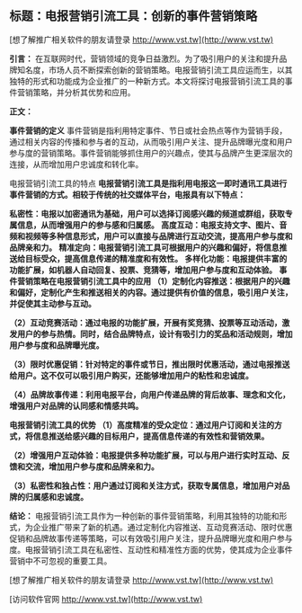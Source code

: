 ## **标题：电报营销引流工具：创新的事件营销策略**

[想了解推广相关软件的朋友请登录 http://www.vst.tw](http://www.vst.tw)

**引言：**
在互联网时代，营销领域的竞争日益激烈。为了吸引用户的关注和提升品牌知名度，市场人员不断探索创新的营销策略。电报营销引流工具应运而生，以其独特的形式和功能成为企业推广的一种新方式。本文将探讨电报营销引流工具的事件营销策略，并分析其优势和应用。

**正文：**

**事件营销的定义**
事件营销是指利用特定事件、节日或社会热点等作为营销手段，通过相关内容的传播和参与者的互动，从而吸引用户关注、提升品牌曝光度和用户参与度的营销策略。事件营销能够抓住用户的兴趣点，使其与品牌产生更深层次的连接，从而增加用户忠诚度和转化率。

电报营销引流工具的特点
**电报营销引流工具是指利用电报这一即时通讯工具进行事件营销的方式。相较于传统的社交媒体平台，电报具有以下特点：**

**私密性：电报以加密通讯为基础，用户可以选择订阅感兴趣的频道或群组，获取专属信息，从而增强用户的参与感和归属感。**
**高度互动：电报支持文字、图片、音频和视频等多种信息形式，用户可以直接与品牌进行互动交流，提高用户参与度和品牌亲和力。**
**精准定向：电报营销引流工具可根据用户的兴趣和偏好，将信息推送给目标受众，提高信息传递的精准度和有效性。**
**多样化功能：电报提供丰富的功能扩展，如机器人自动回复、投票、竞猜等，增加用户参与度和互动体验。**
**事件营销策略在电报营销引流工具中的应用 （1）定制化内容推送：根据用户的兴趣和偏好，定制化产生和推送相关的内容。通过提供有价值的信息，吸引用户关注，并促使其主动参与互动。**

**（2）互动竞赛活动：通过电报的功能扩展，开展有奖竞猜、投票等互动活动，激发用户的参与热情。同时，结合品牌特点，设计有吸引力的奖品和活动规则，增加用户参与度和品牌曝光度。**

**（3）限时优惠促销：针对特定的事件或节日，推出限时优惠活动，通过电报推送给用户。这不仅可以吸引用户购买，还能够增加用户的粘性和忠诚度。**

**（4）品牌故事传递：利用电报平台，向用户传递品牌的背后故事、理念和文化，增强用户对品牌的认同感和情感共鸣。**

**电报营销引流工具的优势 （1）高度精准的受众定位：通过用户订阅和关注的方式，将信息推送给感兴趣的目标用户，提高信息传递的有效性和营销效果。**

**（2）增强用户互动体验：电报提供多种功能扩展，可以与用户进行实时互动、反馈和交流，增加用户参与度和品牌亲和力。**

**（3）私密性和独占性：用户通过订阅和关注方式，获取专属信息，增加用户对品牌的归属感和忠诚度。**

**结论：**
电报营销引流工具作为一种创新的事件营销策略，利用其独特的功能和形式，为企业推广带来了新的机遇。通过定制化内容推送、互动竞赛活动、限时优惠促销和品牌故事传递等策略，可以有效吸引用户关注，提升品牌曝光度和用户参与度。电报营销引流工具在私密性、互动性和精准性方面的优势，使其成为企业事件营销中不可忽视的重要工具。

[想了解推广相关软件的朋友请登录 http://www.vst.tw](http://www.vst.tw)


[访问软件官网 http://www.vst.tw](http://www.vst.tw)
